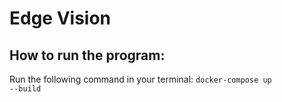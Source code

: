 # Edge Vision

## How to run the program:
Run the following command in your terminal:
<code>docker-compose up --build</code>
